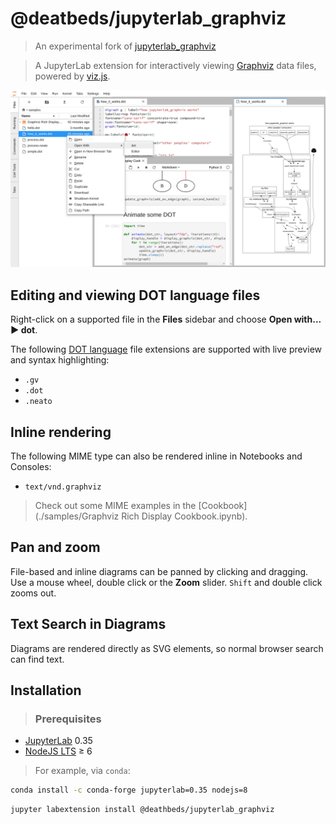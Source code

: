 # @deatbeds/jupyterlab_graphviz

> An experimental fork of [jupyterlab_graphviz](https://github.com/PhE/jupyterlab_graphviz)

> A JupyterLab extension for interactively viewing [Graphviz](https://www.graphviz.org) data
> files, powered by [viz.js](https://github.com/mdaines/viz.js/).

![Screenshot](hello.png)

## Editing and viewing DOT language files

Right-click on a supported file in the **Files** sidebar
and choose **Open with... ▶ dot**.

The following [DOT language](https://www.graphviz.org/doc/info/lang.html) file
extensions are supported with live preview and syntax highlighting:

- `.gv`
- `.dot`
- `.neato`

## Inline rendering

The following MIME type can also be rendered inline in Notebooks and Consoles:

- `text/vnd.graphviz`

> Check out some MIME examples in the
> [Cookbook](./samples/Graphviz Rich Display Cookbook.ipynb).

## Pan and zoom

File-based and inline diagrams can be panned by clicking and dragging. Use a
mouse wheel, double click or the **Zoom** slider. `Shift` and double click zooms out.

## Text Search in Diagrams

Diagrams are rendered directly as SVG elements, so normal browser search can
find text.

## Installation

> ### Prerequisites

- [JupyterLab](https://github.com/jupyterlab/jupyterlab) 0.35
- [NodeJS LTS](https://nodejs.org/en/) ≥ 6

> For example, via `conda`:

```bash
conda install -c conda-forge jupyterlab=0.35 nodejs=8
```

```bash
jupyter labextension install @deathbeds/jupyterlab_graphviz
```
